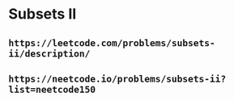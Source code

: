 # Subsets II

## `https://leetcode.com/problems/subsets-ii/description/`

## `https://neetcode.io/problems/subsets-ii?list=neetcode150`
